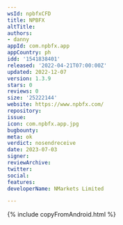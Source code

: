 ```yaml
---
wsId: npbfxCFD
title: NPBFX
altTitle:
authors:
- danny
appId: com.npbfx.app
appCountry: ph
idd: '1541838401'
released: '2022-04-21T07:00:00Z'
updated: 2022-12-07
version: 1.3.9
stars: 0
reviews: 0
size: '25222144'
website: https://www.npbfx.com/
repository:
issue:
icon: com.npbfx.app.jpg
bugbounty:
meta: ok
verdict: nosendreceive
date: 2023-07-03
signer:
reviewArchive: 
twitter:
social:
features:
developerName: NMarkets Limited

---
```


{% include copyFromAndroid.html %}

